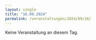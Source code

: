 ```yaml
---
layout: single
title: "16.09.2024"
permalink: /veranstaltungen/2024/09/16/
---
```


Keine Veranstaltung an diesem Tag.
